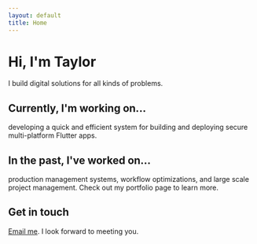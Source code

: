 ```yaml
---
layout: default
title: Home
---
```


# Hi, I'm Taylor

I build digital solutions for all kinds of problems.

## Currently, I'm working on...

developing a quick and efficient system for building and deploying secure multi-platform Flutter apps.

## In the past, I've worked on...
production management systems, workflow optimizations, and large scale project management.  Check out my portfolio page to learn more.

## Get in touch

[Email me](mailto:t@taylorlearns.com).  I look forward to meeting you. 
